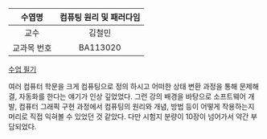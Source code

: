 | 수엽명 | 컴퓨팅 원리 및 패러다임 |
| :--: | :--: |
| 교수 | 김철민 |
| 교과목 번호 | BA113020 |

[수업 필기](./note.md)

여러 컴퓨터 학문을 크게 컴퓨팅으로 정의 하시고 어떠한 상태 변환 과정을 통해 문제해결, 자동화를 한다는 얘기가 인상 깊었었다. 그런 강의 배경을 바탕으로 소프트웨어 개발, 컴퓨터 그래픽 구현 과정에서 컴퓨팅의 원리와 개념, 방법 등이 어떻게 작용하는지 머리로 직접 익혀볼 수 있었던 것 같았다. 다만 시험지 분량이 10장이 넘어가서 약간 부담되었다.
